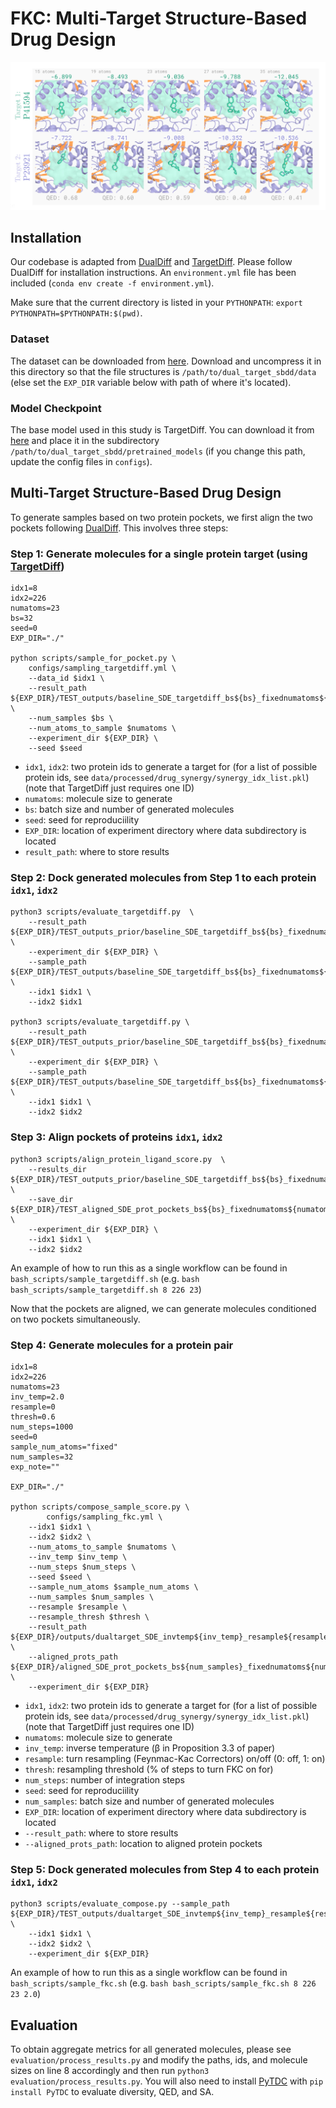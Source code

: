 # FKC: Multi-Target Structure-Based Drug Design

<p align="center">
  <img src="assets/fkc_example_29_371.jpg" /> 
</p>

## Installation

Our codebase is adapted from [DualDiff](https://github.com/zhouxiangxin1998/DualDiff) and [TargetDiff](https://github.com/guanjq/targetdiff). Please follow DualDiff for installation instructions. An `environment.yml` file has been included (`conda env create -f environment.yml`).

Make sure that the current directory is listed in your `PYTHONPATH`: `export PYTHONPATH=$PYTHONPATH:$(pwd)`.

### Dataset

The dataset can be downloaded from [here](https://huggingface.co/datasets/zhouxiangxin/DualDiff). Download and uncompress it in this directory so that the file structures is `/path/to/dual_target_sbdd/data` (else set the `EXP_DIR` variable below with path of where it's located). 


### Model Checkpoint

The base model used in this study is TargetDiff. You can download it from [here](https://drive.google.com/drive/folders/1-ftaIrTXjWFhw3-0Twkrs5m0yX6CNarz?usp=share_link) and place it in the subdirectory `/path/to/dual_target_sbdd/pretrained_models` (if you change this path, update the config files in `configs`). 


## Multi-Target Structure-Based Drug Design

To generate samples based on two protein pockets, we first align the two pockets following [DualDiff](https://github.com/zhouxiangxin1998/DualDiff). This involves three steps:

### Step 1: Generate molecules for a single protein target (using [TargetDiff](https://github.com/guanjq/targetdiff))

```
idx1=8
idx2=226
numatoms=23
bs=32
seed=0
EXP_DIR="./"

python scripts/sample_for_pocket.py \
    configs/sampling_targetdiff.yml \
    --data_id $idx1 \
    --result_path ${EXP_DIR}/TEST_outputs/baseline_SDE_targetdiff_bs${bs}_fixednumatoms${numatoms}_seed${seed} \
    --num_samples $bs \
    --num_atoms_to_sample $numatoms \
    --experiment_dir ${EXP_DIR} \
    --seed $seed

```

- `idx1`, `idx2`: two protein ids to generate a target for (for a list of possible protein ids, see `data/processed/drug_synergy/synergy_idx_list.pkl`) (note that TargetDiff just requires one ID)
- `numatoms`: molecule size to generate
- `bs`: batch size and number of generated molecules
- `seed`: seed for reproduciility
- `EXP_DIR`: location of experiment directory where data subdirectory is located
- `result_path`: where to store results

### Step 2: Dock generated molecules from Step 1 to each protein `idx1`, `idx2`

```
python3 scripts/evaluate_targetdiff.py  \
    --result_path ${EXP_DIR}/TEST_outputs_prior/baseline_SDE_targetdiff_bs${bs}_fixednumatoms${numatoms}_seed${seed} \
    --experiment_dir ${EXP_DIR} \
    --sample_path ${EXP_DIR}/TEST_outputs/baseline_SDE_targetdiff_bs${bs}_fixednumatoms${numatoms}_seed${seed} \
    --idx1 $idx1 \
    --idx2 $idx1

python3 scripts/evaluate_targetdiff.py \
    --result_path ${EXP_DIR}/TEST_outputs_prior/baseline_SDE_targetdiff_bs${bs}_fixednumatoms${numatoms}_seed${seed} \
    --experiment_dir ${EXP_DIR} \
    --sample_path ${EXP_DIR}/TEST_outputs/baseline_SDE_targetdiff_bs${bs}_fixednumatoms${numatoms}_seed${seed} \
    --idx1 $idx1 \
    --idx2 $idx2

```
### Step 3: Align pockets of proteins `idx1`, `idx2`

```
python3 scripts/align_protein_ligand_score.py  \
    --results_dir ${EXP_DIR}/TEST_outputs_prior/baseline_SDE_targetdiff_bs${bs}_fixednumatoms${numatoms}_seed${seed} \
    --save_dir ${EXP_DIR}/TEST_aligned_SDE_prot_pockets_bs${bs}_fixednumatoms${numatoms}_seed${seed} \
    --experiment_dir ${EXP_DIR} \
    --idx1 $idx1 \
    --idx2 $idx2
```

An example of how to run this as a single workflow can be found in `bash_scripts/sample_targetdiff.sh` (e.g. `bash bash_scripts/sample_targetdiff.sh 8 226 23`)

Now that the pockets are aligned, we can generate molecules conditioned on two pockets simultaneously. 

### Step 4: Generate molecules for a protein pair  

```
idx1=8
idx2=226
numatoms=23
inv_temp=2.0
resample=0
thresh=0.6
num_steps=1000
seed=0
sample_num_atoms="fixed"
num_samples=32
exp_note=""

EXP_DIR="./"

python scripts/compose_sample_score.py \
        configs/sampling_fkc.yml \
    --idx1 $idx1 \
    --idx2 $idx2 \
    --num_atoms_to_sample $numatoms \
    --inv_temp $inv_temp \
    --num_steps $num_steps \
    --seed $seed \
    --sample_num_atoms $sample_num_atoms \
    --num_samples $num_samples \
    --resample $resample \
    --resample_thresh $thresh \
    --result_path ${EXP_DIR}/outputs/dualtarget_SDE_invtemp${inv_temp}_resample${resample}_bs${num_samples}_ns${num_steps}_seed${seed}_fixednumatoms${numatoms}${exp_note} \
    --aligned_prots_path ${EXP_DIR}/aligned_SDE_prot_pockets_bs${num_samples}_fixednumatoms${numatoms}_seed${seed} \
    --experiment_dir ${EXP_DIR}
```

- `idx1`, `idx2`: two protein ids to generate a target for (for a list of possible protein ids, see `data/processed/drug_synergy/synergy_idx_list.pkl`) (note that TargetDiff just requires one ID)
- `numatoms`: molecule size to generate
- `inv_temp`: inverse temperature (β in Proposition 3.3 of paper)
- `resample`: turn resampling (Feynmac-Kac Correctors) on/off (0: off, 1: on) 
- `thresh`: resampling threshold (% of steps to turn FKC on for) 
- `num_steps`: number of integration steps
- `seed`: seed for reproduciility
- `num_samples`: batch size and number of generated molecules
- `EXP_DIR`: location of experiment directory where data subdirectory is located
- `--result_path`: where to store results
- `--aligned_prots_path`: location to aligned protein pockets

### Step 5: Dock generated molecules from Step 4 to each protein `idx1`, `idx2`

```
python3 scripts/evaluate_compose.py --sample_path ${EXP_DIR}/TEST_outputs/dualtarget_SDE_invtemp${inv_temp}_resample${resample}_bs${num_samples}_ns${num_steps}_seed${seed}_fixednumatoms${numatoms}${exp_note} \
    --idx1 $idx1 \
    --idx2 $idx2 \
    --experiment_dir ${EXP_DIR}

```
An example of how to run this as a single workflow can be found in `bash_scripts/sample_fkc.sh` (e.g. `bash bash_scripts/sample_fkc.sh 8 226 23 2.0`)

## Evaluation 

To obtain aggregate metrics for all generated molecules, please see `evaluation/process_results.py` and modify the paths, ids, and molecule sizes on line 8 accordingly and then run `python3 evaluation/process_results.py`. You will also need to install [PyTDC](https://tdcommons.ai) with `pip install PyTDC` to evaluate diversity, QED, and SA. 

